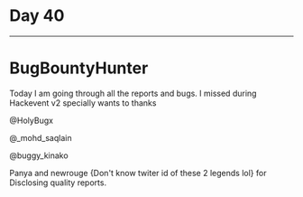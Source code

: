 # Day 40

___
# BugBountyHunter

Today I am going through all the reports and bugs. I missed during Hackevent v2 specially wants to thanks 

@HolyBugx
  
@_mohd_saqlain
  
@buggy_kinako
   
Panya and newrouge {Don't know twiter id of these 2 legends lol}
for Disclosing quality reports.

